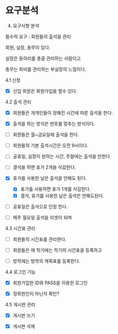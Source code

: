 # 요구분석

4. 요구사항 분석

필수적 요구 : 회원들의 출석을 관리

회원, 실장, 총무이 있다.

실장은 동아리를 총괄 관리하는 사람이고

총무는 회비를 관리하는 부실장의 느낌이다.

4.1 신청

- [x] 신입 회원은 회원가입을 할수 있다.



4.2 출석 관리

- [x] 회원들은 개개인들이 정해진 시간에 따른 출석을 한다.
- [x] 출석을 하는 방식은 번호를 맞추는 방식이다.
- [ ] 회원들은 월~금요일에 출석을 한다.
- [ ] 회원들의 기본 출석시간은 오전 9시이다.
- [ ] 공휴일, 실장이 원하는 시간, 주말에는 출석을 안한다.
- [ ] 결석을 하면 휴가 2개을 삭감한다.
- [x] 휴가를 사용한 날은 출석을 안해도 된다. 
  - [x] 휴가를 사용하면 휴가 1개를 삭감한다.
  - [x] 결석, 휴가를 사용한 날은 출석은 안해도된다.
- [ ] 공휴일은 출석으로 인정 한다.
- [ ] 매주 월요일 출석을 리셋이 되며



4.3 시간표 관리

- [ ] 회원들의 시간표를 관리한다.
- [ ] 회원들은 매 학기에는 학기의 시간표을 등록하고
- [ ] 방학에는 방학의 계획표를 등록한다.



4.4 로그인 기능

- [x] 회원가입한 ID와 PASS을 이용한 로그인
- [x] 정회원인지 아닌지 확인?



4.5 게시판 관리

- [x] 게시판 쓰기
- [x] 게시판 삭제

